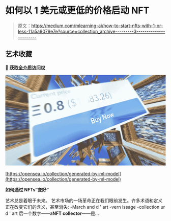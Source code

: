 # 如何以 1 美元或更低的价格启动 NFT

> 原文：<https://medium.com/mlearning-ai/how-to-start-nfts-with-1-or-less-11a5a9079e7e?source=collection_archive---------3----------------------->

## 艺术收藏

🔵 [**获取全介质访问权**](https://datasculptor.medium.com/membership)

![](img/4cffd121a0f2f606f8af70c27b275d42.png)

[https://opensea.io/collection/generated-by-ml-model](https://opensea.io/collection/generated-by-ml-model)

**如何通过 NFTs“变好”**

艺术总是着眼于未来。
艺术市场的一场革命正在我们眼前发生。许多术语和定义正在改变它们的含义，甚至消失:
-March and d ' art
-vern issage
-collection ur d ' art
后一个数字——a**NFT collector**——是…